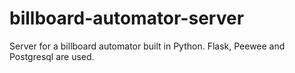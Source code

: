 # billboard-automator-server

Server for a billboard automator built in Python. Flask, Peewee and Postgresql are used.
